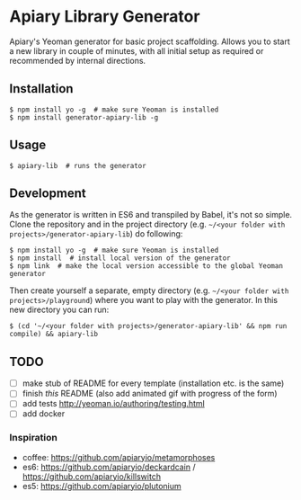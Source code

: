 # Apiary Library Generator

Apiary's Yeoman generator for basic project scaffolding. Allows you to start
a new library in couple of minutes, with all initial setup as required or
recommended by internal directions.

## Installation

```shell
$ npm install yo -g  # make sure Yeoman is installed
$ npm install generator-apiary-lib -g
```

## Usage

```shell
$ apiary-lib  # runs the generator
```

## Development

As the generator is written in ES6 and transpiled by Babel, it's not so
simple. Clone the repository and in the project directory (e.g.
`~/<your folder with projects>/generator-apiary-lib`) do following:

```shell
$ npm install yo -g  # make sure Yeoman is installed
$ npm install  # install local version of the generator
$ npm link  # make the local version accessible to the global Yeoman generator
```

Then create yourself a separate, empty directory (e.g.
`~/<your folder with projects>/playground`) where you want to play with
the generator. In this new directory you can run:

```shell
$ (cd '~/<your folder with projects>/generator-apiary-lib' && npm run compile) && apiary-lib
```

## TODO

- [ ] make stub of README for every template (installation etc. is the same)
- [ ] finish *this* README (also add animated gif with progress of the form)
- [ ] add tests http://yeoman.io/authoring/testing.html
- [ ] add docker

### Inspiration

- coffee: https://github.com/apiaryio/metamorphoses
- es6: https://github.com/apiaryio/deckardcain / https://github.com/apiaryio/killswitch
- es5: https://github.com/apiaryio/plutonium
